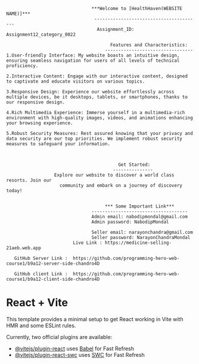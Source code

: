                                     ***Welcome to [HealthHaven(WEBSITE NAME)]***
                                     ----------------------------------------
                                      Assignment_ID: Assignment12_category_0022       

                                           Features and Characteristics:
                                         ---------------------------------
    1.User-friendly Interface: My website boasts an intuitive design, ensuring seamless navigation for users of all levels of technical proficiency.

    2.Interactive Content: Engage with our interactive content, designed to captivate and educate visitors on various topics.

    3.Responsive Design: Experience our website effortlessly across multiple devices, be it desktops, tablets, or smartphones, thanks to our responsive design.

    4.Rich Multimedia Experience: Immerse yourself in a multimedia-rich environment with high-quality images, videos, and animations enhancing your browsing experience.

    5.Robust Security Measures: Rest assured knowing that your privacy and data security are our top priorities. We implement robust security measures to safeguard your information.



                                              Get Started:
                                            ---------------  
                      Explore our website to discover a world class resorts. Join our 
                        community and embark on a journey of discovery today!


                                         *** Some Important Link***
                                    ------------------------------------
                                    Admin email: nabodipmondal@gmail.com
                                    Admin password: NabodipMondal

                                    Seller email: narayonchandra@gmail.com
                                    Seller password: NarayonChandraMondal
                             Live Link : https://medicine-selling-21aeb.web.app

       GitHub Server Link :  https://github.com/programming-hero-web-course1/b9a12-server-side-chandro4D 
        
       GitHub client Link :  https://github.com/programming-hero-web-course1/b9a12-client-side-chandro4D 

                                       


























# React + Vite

This template provides a minimal setup to get React working in Vite with HMR and some ESLint rules.

Currently, two official plugins are available:

- [@vitejs/plugin-react](https://github.com/vitejs/vite-plugin-react/blob/main/packages/plugin-react/README.md) uses [Babel](https://babeljs.io/) for Fast Refresh
- [@vitejs/plugin-react-swc](https://github.com/vitejs/vite-plugin-react-swc) uses [SWC](https://swc.rs/) for Fast Refresh
